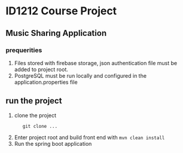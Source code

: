 # ID1212 Course Project
## Music Sharing Application 
### prequerities
1. Files stored with firebase storage, json authentication file must be added to project root.
2. PostgreSQL must be run locally and configured in the application.properties file

## run the project

1. clone the project
    ```
       git clone ...
    ```
3. Enter project root and build front end with 
        ```
            mvn clean install
        ```
4. Run the spring boot application
   
